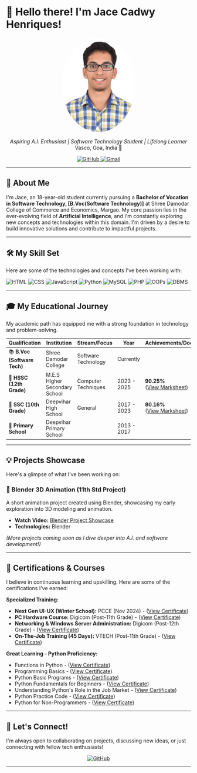 # 👋 Hello there! I'm Jace Cadwy Henriques!

<p align="center">
  <img src="https://raw.githubusercontent.com/jace1395/my-portfolio-assets/main/my-portfolio-assets/Jace%20Passport%20Size.jpg" alt="Jace Henriques" width="200" style="border-radius:50%;"/>
</p>

<p align="center">
  <em>Aspiring A.I. Enthusiast | Software Technology Student | Lifelong Learner</em>
  <br />
  Vasco, Goa, India 📍
</p>

<p align="center">
  <a href="https://github.com/jace1395">
    <img src="https://img.shields.io/badge/GitHub-jace1395-blue?style=for-the-badge&logo=github" alt="GitHub"/>
  </a>
  <a href="mailto:jacehenriques07@gmail.com">
    <img src="https://img.shields.io/badge/Gmail-Contact_Me-red?style=for-the-badge&logo=gmail" alt="Gmail"/>
  </a>
</p>

---

## 🚀 About Me

I'm Jace, an 18-year-old student currently pursuing a **Bachelor of Vocation in Software Technology, [B.Voc(Software Technology)]** at Shree Damodar College of Commerce and Economics, Margao. My core passion lies in the ever-evolving field of **Artificial Intelligence**, and I'm constantly exploring new concepts and technologies within this domain. I'm driven by a desire to build innovative solutions and contribute to impactful projects.

---

## 🛠️ My Skill Set

Here are some of the technologies and concepts I've been working with:

<p align="left">
  <img src="https://img.shields.io/badge/HTML5-E34F26?style=for-the-badge&logo=html5&logoColor=white" alt="HTML"/>
  <img src="https://img.shields.io/badge/CSS3-1572B6?style=for-the-badge&logo=css3&logoColor=white" alt="CSS"/>
  <img src="https://img.shields.io/badge/JavaScript-F7DF1E?style=for-the-badge&logo=javascript&logoColor=black" alt="JavaScript"/>
  <img src="https://img.shields.io/badge/Python-3776AB?style=for-the-badge&logo=python&logoColor=white" alt="Python"/>
  <img src="https://img.shields.io/badge/MySQL-4479A1?style=for-the-badge&logo=mysql&logoColor=white" alt="MySQL"/>
  <img src="https://img.shields.io/badge/PHP-777BB4?style=for-the-badge&logo=php&logoColor=white" alt="PHP"/>
  <img src="https://img.shields.io/badge/OOPs-Concepts-lightgrey?style=for-the-badge" alt="OOPs"/>
  <img src="https://img.shields.io/badge/DBMS-Concepts-informational?style=for-the-badge" alt="DBMS"/>
</p>

---

## 🎓 My Educational Journey

My academic path has equipped me with a strong foundation in technology and problem-solving.

| Qualification             | Institution                      | Stream/Focus          | Year        | Achievements/Documents                                                                                                    |
|---------------------------|----------------------------------|-----------------------|-------------|---------------------------------------------------------------------------------------------------------------------------|
| 📚 **B.Voc (Software Tech)** | Shree Damodar College            | Software Technology   | Currently   |                                                                                                                           |
| 🚀 **HSSC (12th Grade)**    | M.E.S Higher Secondary School    | Computer Techniques   | 2023 - 2025 | **90.25%** <br/> ([View Marksheet](https://github.com/jace1395/my-portfolio-assets/blob/main/my-portfolio-assets/12th%20Marksheet.pdf)) |
| 🌟 **SSC (10th Grade)**     | Deepvihar High School            | General               | 2017 - 2023 | **80.16%** <br/> ([View Marksheet](https://github.com/jace1395/my-portfolio-assets/blob/main/my-portfolio-assets/SSC%20MARKSHEET.pdf))   |
| 🧩 **Primary School**       | Deepvihar Primary School         |                       | 2013 - 2017 |                                                                                                                           |

---

## 💡 Projects Showcase

Here's a glimpse of what I've been working on:

### 🎨 Blender 3D Animation (11th Std Project)
A short animation project created using Blender, showcasing my early exploration into 3D modeling and animation.
*   **Watch Video:** [Blender Project Showcase](https://github.com/jace1395/my-portfolio-assets/blob/main/my-portfolio-assets/blender_project_11th_std.mp4)
*   **Technologies:** Blender

*(More projects coming soon as I dive deeper into A.I. and software development!)*

---

## 📜 Certifications & Courses

I believe in continuous learning and upskilling. Here are some of the certifications I've earned:

**Specialized Training:**
*   **Next Gen UI-UX (Winter School):** PCCE (Nov 2024) - ([View Certificate](https://github.com/jace1395/my-portfolio-assets/blob/main/my-portfolio-assets/Next%20Gen%20UI-UX%20PCCE.pdf))
*   **PC Hardware Course:** Digicom (Post-11th Grade) - ([View Certificate](https://github.com/jace1395/my-portfolio-assets/blob/main/my-portfolio-assets/Digicom%20PC%20Hardware%20Course.pdf))
*   **Networking & Windows Server Administration:** Digicom (Post-12th Grade) - ([View Certificate](https://github.com/jace1395/my-portfolio-assets/blob/main/my-portfolio-assets/Digicom%20Networking%20%26%20Windows%20Server%20Administration.pdf))
*   **On-The-Job Training (45 Days):** VTECH (Post-11th Grade) - ([View Certificate](https://github.com/jace1395/my-portfolio-assets/blob/main/my-portfolio-assets/VTECH%20On-The-Job%20Training.pdf))

**Great Learning - Python Proficiency:**
*   Functions in Python - ([View Certificate](https://github.com/jace1395/my-portfolio-assets/blob/main/my-portfolio-assets/Great%20Learning%20Course%20Certificates/Functions%20in%20Python.pdf))
*   Programming Basics - ([View Certificate](https://github.com/jace1395/my-portfolio-assets/blob/main/my-portfolio-assets/Great%20Learning%20Course%20Certificates/Programming%20Basics.pdf))
*   Python Basic Programs - ([View Certificate](https://github.com/jace1395/my-portfolio-assets/blob/main/my-portfolio-assets/Great%20Learning%20Course%20Certificates/Python%20Basic%20Programs.pdf))
*   Python Fundamentals for Beginners - ([View Certificate](https://github.com/jace1395/my-portfolio-assets/blob/main/my-portfolio-assets/Great%20Learning%20Course%20Certificates/Python%20Fundamentals%20for%20Beginners.pdf))
*   Understanding Python's Role in the Job Market - ([View Certificate](https://github.com/jace1395/my-portfolio-assets/blob/main/my-portfolio-assets/Great%20Learning%20Course%20Certificates/Python%20Jobs.pdf))
*   Python Practice Code - ([View Certificate](https://github.com/jace1395/my-portfolio-assets/blob/main/my-portfolio-assets/Great%20Learning%20Course%20Certificates/Python%20Practice%20Code.pdf))
*   Python for Non-Programmers - ([View Certificate](https://github.com/jace1395/my-portfolio-assets/blob/main/my-portfolio-assets/Great%20Learning%20Course%20Certificates/Python%20for%20Non-Programmers.pdf))

---

## 🔗 Let's Connect!

I'm always open to collaborating on projects, discussing new ideas, or just connecting with fellow tech enthusiasts!

<p align="center">
  <a href="https://github.com/jace1395"><img src="https://img.shields.io/badge/Follow_me_on_GitHub-100000?style=for-the-badge&logo=github&logoColor=white" alt="GitHub"/></a>
</p>

<!-- You can add GitHub stats here if you like! 
Search for "GitHub README stats" for generators. Some popular ones are by anuraghazra.
Example:
<p align="center">
  <img src="https://github-readme-stats.vercel.app/api?username=jace1395&show_icons=true&theme=radical" alt="Jace's GitHub Stats"/>
  <img src="https://github-readme-stats.vercel.app/api/top-langs/?username=jace1395&layout=compact&theme=radical" alt="Jace's Top Languages"/>
</p>
-->

---
